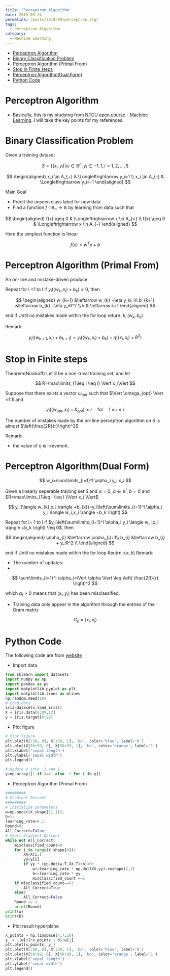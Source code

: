 ```yaml
---
title: 'Perceptron Algorithm'
date: 2019-09-24
permalink: /posts/2019/09/perceptron_alg/
tags:
  - Perceptron Algorithm
category:
  - Machine Learning
---
```

- [Perceptron Algorithm](#Perceptron-Algorithm)
- [Binary Classification Problem](#Binary-Classification-Problem)
- [Perceptron Algorithm (Primal From)](#Perceptron-Algorithm-Primal-From)
- [Stop in Finite steps](#Stop-in-Finite-steps)
- [Perceptron Algorithm(Dual Form)](#Perceptron-AlgorithmDual-Form)
- [Python Code](#Python-Code)

# Perceptron Algorithm
- Basically, this is my studying from [NTCU open course](http://ocw.nctu.edu.tw/index.php) - [Machine Learning](http://ocw.nctu.edu.tw/course_detail.php?bgid=1&gid=1&nid=563&page=1). I will take the key points for my references.


# Binary Classification Problem

Given a training dataset

$$
S=\{(x_i,y_i) | x_i \in \mathbb{R}^n,  y_i \in {-1,1,i=1,2,\dots,l} \}
$$

$$
\begin{aligned}
x_i  \in A_{+} & \Longleftrightarrow y_i=1 \\
x_i  \in A_{-} & \Longleftrightarrow y_i=-1
\end{aligned}
$$

Main Goal
- Predit the unseen class label for new data
- Find a function $f:\mathbb{R}_n \rightarrow \mathbb{R}$ by learning from data such that

$$
\begin{aligned}
f(x) \geq 0  & \Longleftrightarrow x  \in A_{+} \\
f(x) \geq 0  & \Longleftrightarrow x  \in A_{-}
\end{aligned}
$$

Here the simplest function is linear 

$$
f(x)=w^{T}x+b
$$

# Perceptron Algorithm (Primal From)
An on-line and mistake-driven produce 

Repeat
for i =1 to l 
if $y_i(\langle w_{k},x_i \rangle +b_k) \leq 0$, then 

$$
\begin{aligned}
w_{k+1}  &\leftarrow  w_{k} +\eta y_ix_i\\
b_{k+1}  &\leftarrow  b_{k}  +\eta y_iR^2 \\
k & \leftarrow k+1
\end{aligned}
$$

end if
Until no mistakes made within the for loop 
return: $k,(w_k,b_k)$

Remark:

$$
y_i(\langle w_{k+1},x_i \rangle +b_{k+1})=
y_i(\langle w_{k},x_i \rangle +b_{k})+\eta(\langle x_{i},x_i \rangle +R^2)
$$

# Stop in Finite steps
Theorem(Novikoff)
Let $S$ be a non-trival training set, and let

$$
R=\max\limits_{1\leq i \leq l} \Vert x_i\Vert
$$

Suppose that there exists a vector $\omega_{opt}$ such that $\Vert \omega_{opt} \Vert =1 $ and 

$$
y_i(\langle w_{opt},x_i \rangle +b_{opt}) \geq r \quad \text{for} \quad 1\leq i \leq l 
$$

The number of mistakes made by the on-line perceptron algorithm on $S$ is almost $\left(\frac{2R}{r}\right)^2$


Remark:
- the value of $\eta$ is irreverent.

# Perceptron Algorithm(Dual Form)

$$ 
w_i=\sum\limits_{i=1}^l \alpha_i y_i x_i
$$

Given a linearly seperable training set $S$ and $\alpha=0$, $\alpha \in \mathbb{R}^l$, $b=0$ and $R=\max\limits_{1\leq i \leq l }\Vert x_i \Vert$

$$
y_i(\langle w_{k},x_i \rangle +b_{k})=y_i\left(\sum\limits_{i=1}^l \alpha_i y_i \langle w_i,x_i \rangle +b_k \right)
$$

Repeat
for i= 1 to l 
if $y_i\left(\sum\limits_{i=1}^l \alpha_i y_i \langle w_i,x_i \rangle +b_k \right) \leq 0$, then

$$
\begin{aligned}
\alpha_{i}  &\leftarrow  \alpha_{i}+1\\
b_{i}  &\leftarrow  b_{i}  + y_iR^2 \\
\end{aligned}
$$

end if
Until no mistakes made within the for loop 
Reutrn :$(\alpha, b)$
Remark:
- The number of updates: 
- 
$$
\sum\limits_{i=1}^l \alpha_i=\Vert \alpha \Vert \leq \left( \frac{2R}{r} \right)^2
$$

which $\alpha_i >0$ means that $\langle x_i,y_i \rangle$ has been misclassified.
 - Training data only appear in the algorithm through the entries of the Gram matrix

$$
G_{ij}=\langle x_i, x_j \rangle
$$

# Python Code
The following code are from [website](https://towardsdatascience.com/an-introduction-to-perceptron-algorithm-40f2ab4e2099)
- Import data

```python
from sklearn import datasets
import numpy as np
import pandas as pd
import matplotlib.pyplot as plt
import matplotlib.lines as mlines
np.random.seed(10)
# Load data
iris=datasets.load_iris()
X = iris.data[0:99,:2]
y = iris.target[0:99]
```

- Plot figure
```python 
# Plot figure
plt.plot(X[:50, 0], X[:50, 1], 'bo', color='blue', label='0')
plt.plot(X[50:99, 0], X[50:99, 1], 'bo', color='orange', label='1')
plt.xlabel('sepal length')
plt.ylabel('sepal width')
plt.legend()
```

```python
# Update y into -1 and 1
y=np.array([1 if i==1 else -1 for i in y])
```
- Perceptron Algorithm (Primal From)
```python
#########
# Gradient Descent
#########
# Initialize parameters
w=np.ones((X.shape[1],1));
b=1;
learning_rate=0.1;
Round=0;
All_Correct=False;
# Start Gradient Descent
while not All_Correct:
    misclassified_count=0
    for i in range(X.shape[0]):
        XX=X[i,]
        yy=y[i]
        if yy * (np.dot(w.T,XX.T)+b)<0:
            w+=learning_rate * np.dot(XX,yy).reshape(2,1)
            b+=learning_rate * yy
            misclassified_count +=1
    if misclassified_count==0:
        All_Correct=True
    else:
        All_Correct=False
    Round += 1
    print(Round)
print(w)
print(b)
```
- Plot result hyperplane
```python 
x_points = np.linspace(4,7,10)
y_ = -(w[0]*x_points + b)/w[1]
plt.plot(x_points, y_)
plt.plot(X[:50, 0], X[:50, 1], 'bo', color='blue', label='0')
plt.plot(X[50:99, 0], X[50:99, 1], 'bo', color='orange', label='1')
plt.xlabel('sepal length')
plt.ylabel('sepal width')
plt.legend()
```